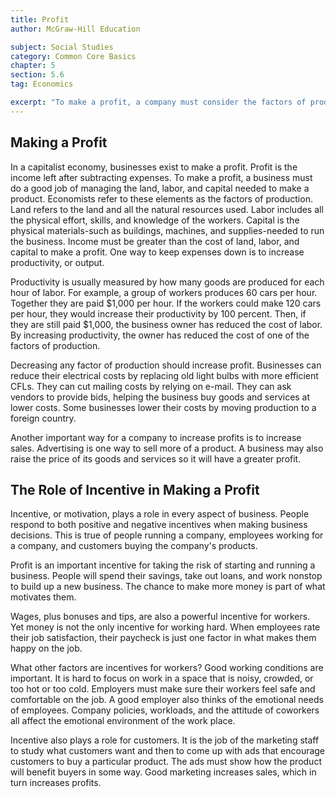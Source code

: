 ```yaml
---
title: Profit
author: McGraw-Hill Education

subject: Social Studies
category: Common Core Basics
chapter: 5
section: 5.6
tag: Economics

excerpt: "To make a profit, a company must consider the factors of production (land, labor, and capital). It must also be concerned about incentive and morale."
---
```

## Making a Profit

In a capitalist economy, businesses exist to make a profit. Profit is the income left after subtracting expenses. To make a profit, a business must do a good job of managing the land, labor, and capital needed to make a product. Economists refer to these elements as the factors of production. Land refers to the land and all the natural resources used. Labor includes all the physical effort, skills, and knowledge of the workers. Capital is the physical materials-such as buildings, machines, and supplies-needed to run the business. Income must be greater than the cost of land, labor, and capital to make a profit. One way to keep expenses down is to increase productivity, or output.

Productivity is usually measured by how many goods are produced for each hour of labor. For example, a group of workers produces 60 cars per hour. Together they are paid $1,000 per hour. If the workers could make 120 cars per hour, they would increase their productivity by 100 percent. Then, if they are still paid $1,000, the business owner has reduced the cost of labor. By increasing productivity, the owner has reduced the cost of one of the factors of production.

Decreasing any factor of production should increase profit. Businesses can reduce their electrical costs by replacing old light bulbs with more efficient CFLs. They can cut mailing costs by relying on e-mail. They can ask vendors to provide bids, helping the business buy goods and services at lower costs. Some businesses lower their costs by moving production to a foreign country.

Another important way for a company to increase profits is to increase sales. Advertising is one way to sell more of a product. A business may also raise the price of its goods and services so it will have a greater profit.

## The Role of Incentive in Making a Profit

Incentive, or motivation, plays a role in every aspect of business. People respond to both positive and negative incentives when making business decisions. This is true of people running a company, employees working for a company, and customers buying the company's products.

Profit is an important incentive for taking the risk of starting and running a business. People will spend their savings, take out loans, and work nonstop to build up a new business. The chance to make more money is part of what motivates them.

Wages, plus bonuses and tips, are also a powerful incentive for workers. Yet money is not the only incentive for working hard. When employees rate their job satisfaction, their paycheck is just one factor in what makes them happy on the job.

What other factors are incentives for workers? Good working conditions are important. It is hard to focus on work in a space that is noisy, crowded, or too hot or too cold. Employers must make sure their workers feel safe and comfortable on the job. A good employer also thinks of the emotional needs of employees. Company policies, workloads, and the attitude of coworkers all affect the emotional environment of the work place.

Incentive also plays a role for customers. It is the job of the marketing staff to study what customers want and then to come up with ads that encourage customers to buy a particular product. The ads must show how the product will benefit buyers in some way. Good marketing increases sales, which in turn increases profits.
